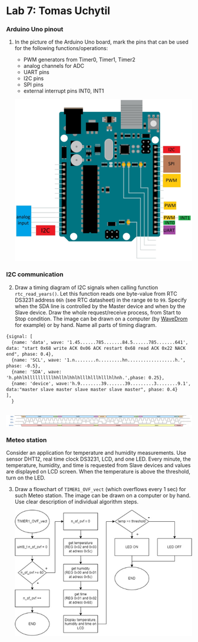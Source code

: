 # Lab 7: Tomas Uchytil

### Arduino Uno pinout

1. In the picture of the Arduino Uno board, mark the pins that can be used for the following functions/operations:
   * PWM generators from Timer0, Timer1, Timer2
   * analog channels for ADC
   * UART pins
   * I2C pins
   * SPI pins
   * external interrupt pins INT0, INT1

   ![your figure](img/UNO_pinout.jpg)

### I2C communication

2. Draw a timing diagram of I2C signals when calling function `rtc_read_years()`. Let this function reads one byte-value from RTC DS3231 address `06h` (see RTC datasheet) in the range `00` to `99`. Specify when the SDA line is controlled by the Master device and when by the Slave device. Draw the whole request/receive process, from Start to Stop condition. The image can be drawn on a computer (by [WaveDrom](https://wavedrom.com/) for example) or by hand. Name all parts of timing diagram.
```wavedrom
{signal: [
  {name: 'data', wave: '1.45......785.......84.5......785.......641', data: "start 0x68 write ACK 0x06 ACK restart 0x68 read ACK 0x22 NACK end", phase: 0.4},
  {name: 'SCL', wave: '1.n........n.........hn..................h.', phase: -0.5},
  {name: 'SDA', wave: 'h.phhlhllllllllllhhllhlhhlhlllhlllhlllhlhnh.',phase: 0.25},
  {name: 'device', wave:'h.9........39.......39.........3........9.1', data:"master slave master slave master slave master", phase: 0.4}
],
  }
  
```
   ![I2C waveform](img/I2C_year.jpg)

### Meteo station

Consider an application for temperature and humidity measurements. Use sensor DHT12, real time clock DS3231, LCD, and one LED. Every minute, the temperature, humidity, and time is requested from Slave devices and values are displayed on LCD screen. When the temperature is above the threshold, turn on the LED.

3. Draw a flowchart of `TIMER1_OVF_vect` (which overflows every 1&nbsp;sec) for such Meteo station. The image can be drawn on a computer or by hand. Use clear description of individual algorithm steps.

   ![flowchart](img/temp_hum_time_diagram.jpg)